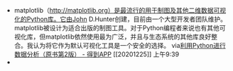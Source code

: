 - matplotlib（http://matplotlib.org）是最流行的用于制图及其他二维数据可视化的Python库。它由John D.Hunter创建，目前由一个大型开发者团队维护。matplotlib被设计为适合出版的制图工具。对于Python编程者来说也有其他可视化库，但matplotlib依然使用最为广泛，并且与生态系统的其他库良好整合。我认为将它作为默认可视化工具是一个安全的选择。
  via[利用Python进行数据分析（原书第2版） - 得到APP](https://www.dedao.cn/reader?id=pqvNQ1KRJa7EmgG8MPKrzykNVbDpBWZEVq0QA1xO54nlvZq296YodejLXVJE5eAd)
  [[20201225]] 上午9:39
- 
